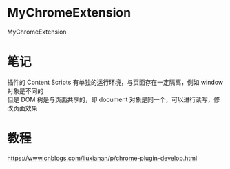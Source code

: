 # MyChromeExtension
MyChromeExtension  

# 笔记
插件的 Content Scripts 有单独的运行环境，与页面存在一定隔离，例如 window 对象是不同的  
但是 DOM 树是与页面共享的，即 document 对象是同一个，可以进行读写，修改页面效果  

# 教程
https://www.cnblogs.com/liuxianan/p/chrome-plugin-develop.html  

